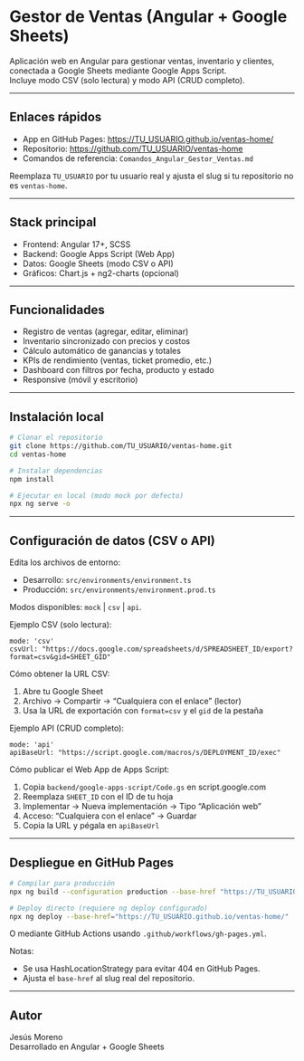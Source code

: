 # Gestor de Ventas (Angular + Google Sheets)

Aplicación web en Angular para gestionar ventas, inventario y clientes, conectada a Google Sheets mediante Google Apps Script.  
Incluye modo CSV (solo lectura) y modo API (CRUD completo).

---

## Enlaces rápidos
- App en GitHub Pages: https://TU_USUARIO.github.io/ventas-home/
- Repositorio: https://github.com/TU_USUARIO/ventas-home
- Comandos de referencia: `Comandos_Angular_Gestor_Ventas.md`

Reemplaza `TU_USUARIO` por tu usuario real y ajusta el slug si tu repositorio no es `ventas-home`.

---

## Stack principal
- Frontend: Angular 17+, SCSS
- Backend: Google Apps Script (Web App)
- Datos: Google Sheets (modo CSV o API)
- Gráficos: Chart.js + ng2-charts (opcional)

---

## Funcionalidades
- Registro de ventas (agregar, editar, eliminar)
- Inventario sincronizado con precios y costos
- Cálculo automático de ganancias y totales
- KPIs de rendimiento (ventas, ticket promedio, etc.)
- Dashboard con filtros por fecha, producto y estado
- Responsive (móvil y escritorio)

---

## Instalación local
```bash
# Clonar el repositorio
git clone https://github.com/TU_USUARIO/ventas-home.git
cd ventas-home

# Instalar dependencias
npm install

# Ejecutar en local (modo mock por defecto)
npx ng serve -o
```

---

## Configuración de datos (CSV o API)

Edita los archivos de entorno:
- Desarrollo: `src/environments/environment.ts`
- Producción: `src/environments/environment.prod.ts`

Modos disponibles: `mock` | `csv` | `api`.

Ejemplo CSV (solo lectura):
```
mode: 'csv'
csvUrl: "https://docs.google.com/spreadsheets/d/SPREADSHEET_ID/export?format=csv&gid=SHEET_GID"
```

Cómo obtener la URL CSV:
1) Abre tu Google Sheet  
2) Archivo → Compartir → “Cualquiera con el enlace” (lector)  
3) Usa la URL de exportación con `format=csv` y el `gid` de la pestaña

Ejemplo API (CRUD completo):
```
mode: 'api'
apiBaseUrl: "https://script.google.com/macros/s/DEPLOYMENT_ID/exec"
```

Cómo publicar el Web App de Apps Script:
1) Copia `backend/google-apps-script/Code.gs` en script.google.com  
2) Reemplaza `SHEET_ID` con el ID de tu hoja  
3) Implementar → Nueva implementación → Tipo “Aplicación web”  
4) Acceso: “Cualquiera con el enlace” → Guardar  
5) Copia la URL y pégala en `apiBaseUrl`

---

## Despliegue en GitHub Pages
```bash
# Compilar para producción
npx ng build --configuration production --base-href "https://TU_USUARIO.github.io/ventas-home/"

# Deploy directo (requiere ng deploy configurado)
npx ng deploy --base-href="https://TU_USUARIO.github.io/ventas-home/"
```

O mediante GitHub Actions usando `.github/workflows/gh-pages.yml`.

Notas:
- Se usa HashLocationStrategy para evitar 404 en GitHub Pages.
- Ajusta el `base-href` al slug real del repositorio.

---

## Autor
Jesús Moreno  
Desarrollado en Angular + Google Sheets


